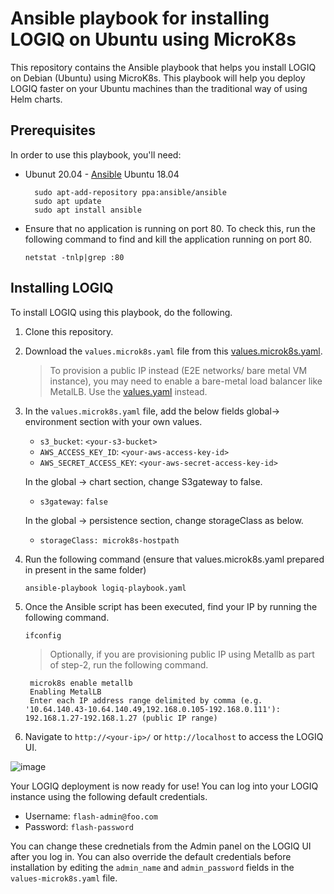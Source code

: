 # Ansible playbook for installing LOGIQ on Ubuntu using MicroK8s

This repository contains the Ansible playbook that helps you install LOGIQ on Debian (Ubuntu) using MicroK8s. This playbook will help you deploy LOGIQ faster on your Ubuntu machines than the traditional way of using Helm charts.  

## Prerequisites

In order to use this playbook, you'll need:

- Ubunut 20.04 - [Ansible](https://docs.ansible.com/ansible/latest/installation_guide/intro_installation.html)
  Ubuntu 18.04 
  ```
    sudo apt-add-repository ppa:ansible/ansible
    sudo apt update
    sudo apt install ansible
  ```
- Ensure that no application is running on port 80. To check this, run the following command to find and kill the application running on port 80. 
  
  ```
  netstat -tnlp|grep :80
  ```

## Installing LOGIQ

To install LOGIQ using this playbook, do the following.

1. Clone this repository. 
2. Download the `values.microk8s.yaml` file from this [values.microk8s.yaml](https://github.com/logiqai/logiq-installation/blob/main/values/values.microk8s.yaml).
   > To provision a public IP instead (E2E networks/ bare metal VM instance), you may need to enable a bare-metal load balancer like MetalLB. Use the [values.yaml](https://github.com/logiqai/logiq-installation/blob/main/values/values.yaml) instead.
3. In the `values.microk8s.yaml` file, add the below fields global-> environment section with your own values. 
   - `s3_bucket`: `<your-s3-bucket>`
   - `AWS_ACCESS_KEY_ID`: `<your-aws-access-key-id>`
   - `AWS_SECRET_ACCESS_KEY`: `<your-aws-secret-access-key-id>`
   
   In the global -> chart section, change S3gateway to false.
   - `s3gateway`: `false`
 
   In the global -> persistence section, change storageClass as below.    
   - `storageClass: microk8s-hostpath`
  
4. Run the following command (ensure that values.microk8s.yaml prepared in present in the same folder)
    ```
    ansible-playbook logiq-playbook.yaml
    ```
5. Once the Ansible script has been executed, find your IP by running the following command. 
    ```
    ifconfig
    ```
   > Optionally, if you are provisioning public IP using Metallb as part of step-2, run the following command.
   ```
    microk8s enable metallb
    Enabling MetalLB
    Enter each IP address range delimited by comma (e.g.  '10.64.140.43-10.64.140.49,192.168.0.105-192.168.0.111'): 192.168.1.27-192.168.1.27 (public IP range)
   ```
7. Navigate to `http://<your-ip>/` or `http://localhost` to access the LOGIQ UI. 


![image](https://user-images.githubusercontent.com/67860971/129042112-8748275a-697e-4faa-9db1-cb515bb6ec6c.png)

Your LOGIQ deployment is now ready for use! You can log into your LOGIQ instance using the following default credentials.

- Username: `flash-admin@foo.com`
- Password: `flash-password`

You can change these crednetials from the Admin panel on the LOGIQ UI after you log in. You can also override the default credentials before installation by editing the `admin_name` and `admin_password` fields in the `values-microk8s.yaml` file. 


